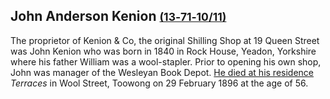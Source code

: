 ## John Anderson Kenion <small>[(13‑71‑10/11)](https://brisbane.discovereverafter.com/profile/31752148 "Go to Memorial Information" )</small>

The proprietor of Kenion & Co, the original Shilling Shop at 19 Queen Street was John Kenion who was born in 1840 in Rock House, Yeadon, Yorkshire where his father William was a wool-stapler. Prior to opening his own shop, John was manager of the Wesleyan Book Depot. [He died at his residence](https://trove.nla.gov.au/newspaper/article/172416188?searchTerm=Kenion) *Terraces* in Wool Street, Toowong on 29 February 1896 at the age of 56.
